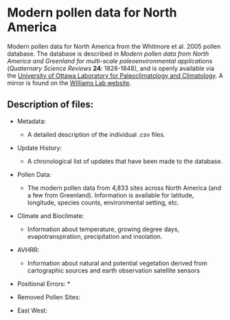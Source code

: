 # Modern pollen data for North America

Modern pollen data for North America from the Whitmore et al. 2005 pollen database. The database is described in *Modern pollen data from North America and Greenland for multi-scale paleoenvironmental applications* (*Quaternary Science Reviews* **24**: 1828-1848), and is openly available via the [University of Ottawa Laboratory for Paleoclimatology and Climatology](http://www.lpc.uottawa.ca). A mirror is found on the [Williams Lab website](https://williamspaleolab.github.io). 

## Description of files:

* Metadata:
  * A detailed description of the individual .csv files. 

* Update History:
  * A chronological list of updates that have been made to the database.

* Pollen Data:
  * The modern pollen data from 4,833 sites across North America (and a few from Greenland). Information is available for latitude, longitude, species counts, environmental setting, etc.
  
* Climate and Bioclimate:
  * Information about temperature, growing degree days, evapotranspiration, precipitation and insolation.

* AVHRR:
  * Information about natural and potential vegetation derived from cartographic sources and earth observation satellite sensors

* Positional Errors:
  * 

* Removed Pollen Sites:

* East West:
